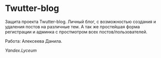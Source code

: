# Twutter-blog
Защита проекта Twutter-blog. Личный блог, с возможностью создания и удаления постов на различные тем. А так же простейшая форма регистрации и админка с простмотром всех постов/пользователей.

Работа: Алексеева Данила.

_Yandex.Lyceum_

